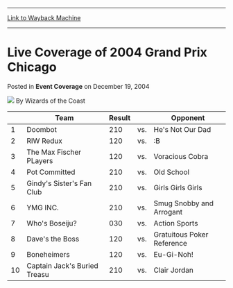 
---
[Link to Wayback Machine](https://web.archive.org/web/20220625054102/https://magic.wizards.com/en/articles/archive/event-coverage/live-coverage-2004-grand-prix-chicago-2004-12-19-7)

[_metadata_:author]:- "Wizards of the Coast"
[_metadata_:description]:- "Team Result Opponent 1 Doombot 210 vs. He's Not Our Dad 2 RIW Redux 120 vs. :B 3 The Max Fischer PLayers 120 vs. Voracious Cobra 4 Pot Committed 210 vs. Old School 5 Gindy's Sister's Fan Club 210 vs. Girls Girls Girls 6 YMG INC. 210 vs. Smug Snobby and Arrogant 7 Who's Boseiju? 030 vs. Action Sports 8 Dave's the Boss 120 vs. Gratuitous Poker Reference 9 Boneheimers 120 vs."
[_metadata_:generator]:- "Drupal 7 (http://drupal.org)"
[_metadata_:node]:- "550701"
[_metadata_:publish_date]:- "2004-12-19"
[_metadata_:source]:- "div-main-content"
[_metadata_:title]:- "Live Coverage of 2004 Grand Prix Chicago"
[_metadata_:wayback_capture_timestamp]:- "2022-06-25 05:41:02"
[_metadata_:wayback_raw_url]:- "https://web.archive.org/web/20220625054102id_/https://magic.wizards.com/en/articles/archive/event-coverage/live-coverage-2004-grand-prix-chicago-2004-12-19-7"
[_metadata_:wayback_url]:- "https://magic.wizards.com/en/articles/archive/event-coverage/live-coverage-2004-grand-prix-chicago-2004-12-19-7"
---


Live Coverage of 2004 Grand Prix Chicago
========================================



 Posted in **Event Coverage**
 on December 19, 2004 






![](https://media.magic.wizards.com/styles/auth_small/public/images/person/wizards_author.jpg)
By Wizards of the Coast













|  | Team | Result |  | Opponent |
| --- | --- | --- | --- | --- |
| 1 | Doombot | 210 | vs. | He's Not Our Dad |
| 2 | RIW Redux | 120 | vs. | :B |
| 3 | The Max Fischer PLayers | 120 | vs. | Voracious Cobra |
| 4 | Pot Committed | 210 | vs. | Old School |
| 5 | Gindy's Sister's Fan Club | 210 | vs. | Girls Girls Girls |
| 6 | YMG INC. | 210 | vs. | Smug Snobby and Arrogant |
| 7 | Who's Boseiju? | 030 | vs. | Action Sports |
| 8 | Dave's the Boss | 120 | vs. | Gratuitous Poker Reference |
| 9 | Boneheimers | 120 | vs. | Eu-Gi-Noh! |
| 10 | Captain Jack's Buried Treasu | 210 | vs. | Clair Jordan |







